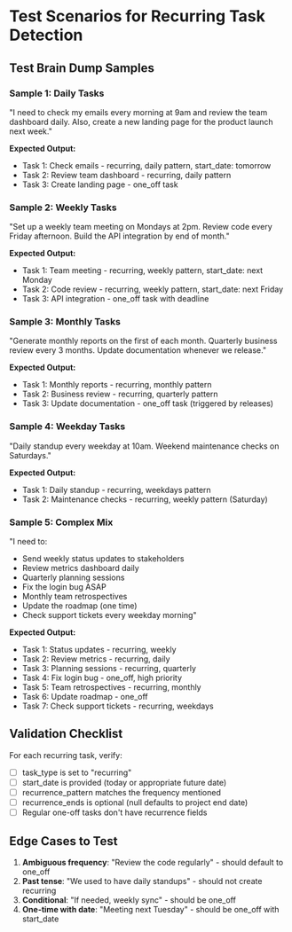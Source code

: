 # Test Scenarios for Recurring Task Detection

## Test Brain Dump Samples

### Sample 1: Daily Tasks

"I need to check my emails every morning at 9am and review the team dashboard daily. Also, create a new landing page for the product launch next week."

**Expected Output:**

- Task 1: Check emails - recurring, daily pattern, start_date: tomorrow
- Task 2: Review team dashboard - recurring, daily pattern
- Task 3: Create landing page - one_off task

### Sample 2: Weekly Tasks

"Set up a weekly team meeting on Mondays at 2pm. Review code every Friday afternoon. Build the API integration by end of month."

**Expected Output:**

- Task 1: Team meeting - recurring, weekly pattern, start_date: next Monday
- Task 2: Code review - recurring, weekly pattern, start_date: next Friday
- Task 3: API integration - one_off task with deadline

### Sample 3: Monthly Tasks

"Generate monthly reports on the first of each month. Quarterly business review every 3 months. Update documentation whenever we release."

**Expected Output:**

- Task 1: Monthly reports - recurring, monthly pattern
- Task 2: Business review - recurring, quarterly pattern
- Task 3: Update documentation - one_off task (triggered by releases)

### Sample 4: Weekday Tasks

"Daily standup every weekday at 10am. Weekend maintenance checks on Saturdays."

**Expected Output:**

- Task 1: Daily standup - recurring, weekdays pattern
- Task 2: Maintenance checks - recurring, weekly pattern (Saturday)

### Sample 5: Complex Mix

"I need to:

- Send weekly status updates to stakeholders
- Review metrics dashboard daily
- Quarterly planning sessions
- Fix the login bug ASAP
- Monthly team retrospectives
- Update the roadmap (one time)
- Check support tickets every weekday morning"

**Expected Output:**

- Task 1: Status updates - recurring, weekly
- Task 2: Review metrics - recurring, daily
- Task 3: Planning sessions - recurring, quarterly
- Task 4: Fix login bug - one_off, high priority
- Task 5: Team retrospectives - recurring, monthly
- Task 6: Update roadmap - one_off
- Task 7: Check support tickets - recurring, weekdays

## Validation Checklist

For each recurring task, verify:

- [ ] task_type is set to "recurring"
- [ ] start_date is provided (today or appropriate future date)
- [ ] recurrence_pattern matches the frequency mentioned
- [ ] recurrence_ends is optional (null defaults to project end date)
- [ ] Regular one-off tasks don't have recurrence fields

## Edge Cases to Test

1. **Ambiguous frequency**: "Review the code regularly" - should default to one_off
2. **Past tense**: "We used to have daily standups" - should not create recurring
3. **Conditional**: "If needed, weekly sync" - should be one_off
4. **One-time with date**: "Meeting next Tuesday" - should be one_off with start_date
